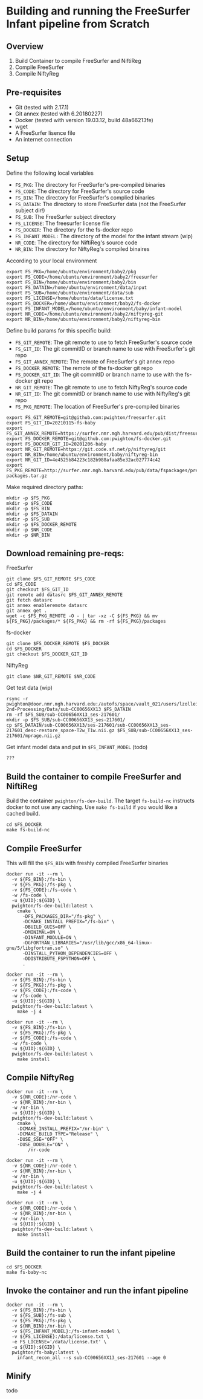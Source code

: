 # Building and running the FreeSurfer Infant pipeline from Scratch

## Overview

1) Build Container to compile FreeSurfer and NiftiReg
2) Compile FreeSurfer
3) Compile NiftyReg

## Pre-requisites

- Git (tested with 2.17.1)
- Git annex (tested with 6.20180227)
- Docker (tested with version 19.03.12, build 48a66213fe)
- wget
- A FreeSurfer lisence file
- An internet connection

## Setup

Define the following local variables
- `FS_PKG`: The directory for FreeSurfer's pre-compiled binaries
- `FS_CODE`: The directory for FreeSurfer's source code
- `FS_BIN`: The directory for FreeSurfer's complied binaries 
- `FS_DATAIN`: The directory to store FreeSurfer data (not the FreeSurfer subject dir!)
- `FS_SUB`: The FreeSurfer subject directory
- `FS_LICENSE`: The freesurfer license file
- `FS_DOCKER`: The directory for the fs-docker repo
- `FS_INFANT_MODEL:` The directory of the model for the infant stream (wip)
- `NR_CODE`: The directory for NiftiReg's source code
- `NR_BIN`: The directory for NiftyReg's compiled binaires

According to your local environment
```
export FS_PKG=/home/ubuntu/environment/baby2/pkg
export FS_CODE=/home/ubuntu/environment/baby2/freesurfer
export FS_BIN=/home/ubuntu/environment/baby2/bin
export FS_DATAIN=/home/ubuntu/environment/data/input
export FS_SUB=/home/ubuntu/environment/data/sub
export FS_LICENSE=/home/ubuntu/data/license.txt
export FS_DOCKER=/home/ubuntu/environment/baby2/fs-docker
export FS_INFANT_MODEL=/home/ubuntu/environment/baby/infant-model
export NR_CODE=/home/ubuntu/environment/baby2/niftyreg-git
export NR_BIN=/home/ubuntu/environment/baby2/niftyreg-bin
```

Define build params for this specific build:
- `FS_GIT_REMOTE`: The git remote to use to fetch FreeSurfer's source code
- `FS_GIT_ID`:  The git commitID or branch name to use with FreeSurfer's git repo 
- `FS_GIT_ANNEX_REMOTE`: The remote of FreeSurfer's git annex repo
- `FS_DOCKER_REMOTE`: The remote of the fs-docker git repo
- `FS_DOCKER_GIT_ID`: The git commitID or branch name to use with the fs-docker git repo
- `NR_GIT_REMOTE`: The git remote to use to fetch NiftyReg's source code
- `NR_GIT_ID`: The git commitID or branch name to use with NiftyReg's git repo
- `FS_PKG_REMOTE`: The location of FreeSurfer's pre-compiled binaries

```
export FS_GIT_REMOTE=git@github.com:pwighton/freesurfer.git
export FS_GIT_ID=20210115-fs-baby
export FS_GIT_ANNEX_REMOTE=https://surfer.nmr.mgh.harvard.edu/pub/dist/freesurfer/repo/annex.git
export FS_DOCKER_REMOTE=git@github.com:pwighton/fs-docker.git
export FS_DOCKER_GIT_ID=20201206-baby
export NR_GIT_REMOTE=https://git.code.sf.net/p/niftyreg/git
export NR_BIN=/home/ubuntu/environment/baby/niftyreg-bin
export NR_GIT_ID=4e4525b84223c182b988afaa85e32ac027774c42
export FS_PKG_REMOTE=http://surfer.nmr.mgh.harvard.edu/pub/data/fspackages/prebuilt/centos7-packages.tar.gz
```

Make required directory paths:
```
mkdir -p $FS_PKG
mkdir -p $FS_CODE
mkdir -p $FS_BIN
mkdir -p $FS_DATAIN
mkdir -p $FS_SUB
mkdir -p $FS_DOCKER_REMOTE
mkdir -p $NR_CODE
mkdir -p $NR_BIN
```

## Download remaining pre-reqs:

FreeSurfer
```
git clone $FS_GIT_REMOTE $FS_CODE 
cd $FS_CODE
git checkout $FS_GIT_ID
git remote add datasrc $FS_GIT_ANNEX_REMOTE
git fetch datasrc
git annex enableremote datasrc
git annex get .
wget -c $FS_PKG_REMOTE -O - | tar -xz -C ${FS_PKG} && mv ${FS_PKG}/packages/* ${FS_PKG} && rm -rf ${FS_PKG}/packages
```

fs-docker
```
git clone $FS_DOCKER_REMOTE $FS_DOCKER
cd $FS_DOCKER
git checkout $FS_DOCKER_GIT_ID
```

NiftyReg
```
git clone $NR_GIT_REMOTE $NR_CODE
```

Get test data (wip)
```
rsync -r pwighton@door.nmr.mgh.harvard.edu:/autofs/space/vault_021/users/lzollei/DHCP-2nd-Processing/Data/sub-CC00656XX13 $FS_DATAIN
rm -rf $FS_SUB/sub-CC00656XX13_ses-217601/
mkdir -p $FS_SUB/sub-CC00656XX13_ses-217601/
cp $FS_DATAIN/sub-CC00656XX13/ses-217601/sub-CC00656XX13_ses-217601_desc-restore_space-T2w_T1w.nii.gz $FS_SUB/sub-CC00656XX13_ses-217601/mprage.nii.gz
```

Get infant model data and put in `$FS_INFANT_MODEL` (todo)
```
???
```

## Build the container to compile FreeSurfer and NiftiReg

Build the container `pwighton/fs-dev-build`.  The target `fs-build-nc` instructs docker to not use any caching.  Use `make fs-build` if you would like a cached build.

```
cd $FS_DOCKER
make fs-build-nc
```

## Compile FreeSurfer

This will fill the `$FS_BIN` with freshly compiled FreeSurfer binaries 
```
docker run -it --rm \
  -v ${FS_BIN}:/fs-bin \
  -v ${FS_PKG}:/fs-pkg \
  -v ${FS_CODE}:/fs-code \
  -w /fs-code \
  -u ${UID}:${GID} \
  pwighton/fs-dev-build:latest \
    cmake \
      -DFS_PACKAGES_DIR="/fs-pkg" \
      -DCMAKE_INSTALL_PREFIX="/fs-bin" \
      -DBUILD_GUIS=OFF \
      -DMINIMAL=ON \
      -DINFANT_MODULE=ON \
      -DGFORTRAN_LIBRARIES="/usr/lib/gcc/x86_64-linux-gnu/5/libgfortran.so" \
      -DINSTALL_PYTHON_DEPENDENCIES=OFF \
      -DDISTRIBUTE_FSPYTHON=OFF \
      .
```

```
docker run -it --rm \
  -v ${FS_BIN}:/fs-bin \
  -v ${FS_PKG}:/fs-pkg \
  -v ${FS_CODE}:/fs-code \
  -w /fs-code \
  -u ${UID}:${GID} \
  pwighton/fs-dev-build:latest \
    make -j 4
```

```    
docker run -it --rm \
  -v ${FS_BIN}:/fs-bin \
  -v ${FS_PKG}:/fs-pkg \
  -v ${FS_CODE}:/fs-code \
  -w /fs-code \
  -u ${UID}:${GID} \
  pwighton/fs-dev-build:latest \
    make install
```
    
## Compile NiftyReg

```
docker run -it --rm \
  -v ${NR_CODE}:/nr-code \
  -v ${NR_BIN}:/nr-bin \
  -w /nr-bin \
  -u ${UID}:${GID} \
  pwighton/fs-dev-build:latest \
    cmake \
    -DCMAKE_INSTALL_PREFIX="/nr-bin" \
    -DCMAKE_BUILD_TYPE="Release" \
    -DUSE_SSE="OFF" \
    -DUSE_DOUBLE="ON" \
        /nr-code
```

```
docker run -it --rm \
  -v ${NR_CODE}:/nr-code \
  -v ${NR_BIN}:/nr-bin \
  -w /nr-bin \
  -u ${UID}:${GID} \
  pwighton/fs-dev-build:latest \
    make -j 4
```
 
```
docker run -it --rm \
  -v ${NR_CODE}:/nr-code \
  -v ${NR_BIN}:/nr-bin \
  -w /nr-bin \
  -u ${UID}:${GID} \
  pwighton/fs-dev-build:latest \
    make install
```

## Build the container to run the infant pipeline

```
cd $FS_DOCKER
make fs-baby-nc
```

## Invoke the container and run the infant pipeline

```
docker run -it --rm \
  -v ${FS_BIN}:/fs-bin \
  -v ${FS_SUB}:/fs-sub \
  -v ${FS_PKG}:/fs-pkg \
  -v ${NR_BIN}:/nr-bin \
  -v ${FS_INFANT_MODEL}:/fs-infant-model \
  -v ${FS_LICENSE}:/data/license.txt \
  -e FS_LICENSE='/data/license.txt' \
  -u ${UID}:${GID} \
  pwighton/fs-baby:latest \
    infant_recon_all --s sub-CC00656XX13_ses-217601 --age 0
```

## Minify

todo